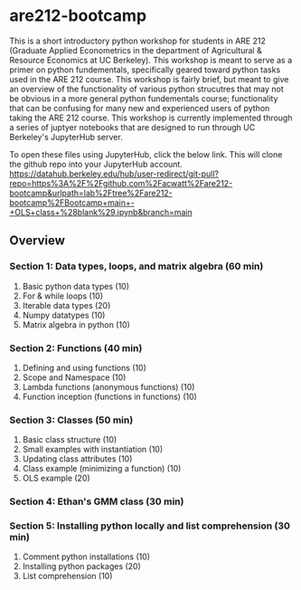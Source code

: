 # are212-bootcamp

This is a short introductory python workshop for students in ARE 212 (Graduate Applied Econometrics in the department of Agricultural & Resource Economics at UC Berkeley). This workshop is meant to serve as a primer on python fundementals, specifically geared toward python tasks used in the ARE 212 course. This workshop is fairly brief, but meant to give an overview of the functionality of various python strucutres that may not be obvious in a more general python fundementals course; functionality that can be confusing for many new and experienced users of python taking the ARE 212 course. This workshop is currently implemented through a series of juptyer notebooks that are designed to run through UC Berkeley's JupyterHub server.

To open these files using JupyterHub, click the below link. This will clone the github repo into your JupyterHub account.
https://datahub.berkeley.edu/hub/user-redirect/git-pull?repo=https%3A%2F%2Fgithub.com%2Facwatt%2Fare212-bootcamp&urlpath=lab%2Ftree%2Fare212-bootcamp%2FBootcamp+main+-+OLS+class+%28blank%29.ipynb&branch=main

## Overview
### Section 1: Data types, loops, and matrix algebra (60 min)
1. Basic python data types (10)
2. For & while loops (10)
3. Iterable data types (20)
3. Numpy datatypes (10)
4. Matrix algebra in python (10)

### Section 2: Functions (40 min)
1. Defining and using functions (10)
2. Scope and Namespace (10)
3. Lambda functions (anonymous functions) (10)
4. Function inception (functions in functions) (10)

### Section 3: Classes (50 min)
1. Basic class structure (10)
2. Small examples with instantiation (10)
3. Updating class attributes (10)
4. Class example (minimizing a function) (10)
5. OLS example (20)

### Section 4: Ethan's GMM class (30 min)

### Section 5: Installing python locally and list comprehension (30 min)
1. Comment python installations (10)
2. Installing python packages (20)
3. List comprehension (10)



